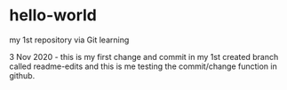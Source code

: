 # hello-world
my 1st repository via Git learning

3 Nov 2020 - this is my first change and commit in my 1st created branch called readme-edits and this is me testing the commit/change function in github.

